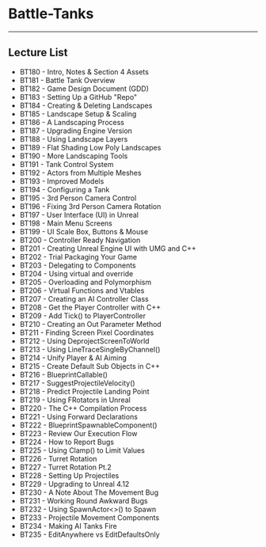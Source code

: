 # **Battle-Tanks**

---

## **Lecture List**
* BT180 - Intro, Notes & Section 4 Assets
* BT181 - Battle Tank Overview
* BT182 - Game Design Document (GDD)
* BT183 - Setting Up a GitHub "Repo"
* BT184 - Creating & Deleting Landscapes
* BT185 - Landscape Setup & Scaling
* BT186 - A Landscaping Process
* BT187 - Upgrading Engine Version
* BT188 - Using Landscape Layers
* BT189 - Flat Shading Low Poly Landscapes
* BT190 - More Landscaping Tools
* BT191 - Tank Control System
* BT192 - Actors from Multiple Meshes
* BT193 - Improved Models
* BT194 - Configuring a Tank
* BT195 - 3rd Person Camera Control
* BT196 - Fixing 3rd Person Camera Rotation
* BT197 - User Interface (UI) in Unreal
* BT198 - Main Menu Screens
* BT199 - UI Scale Box, Buttons & Mouse
* BT200 - Controller Ready Navigation
* BT201 - Creating Unreal Engine UI with UMG and C++
* BT202 - Trial Packaging Your Game
* BT203 - Delegating to Components
* BT204 - Using virtual and override
* BT205 - Overloading and Polymorphism
* BT206 - Virtual Functions and Vtables
* BT207 - Creating an AI Controller Class
* BT208 - Get the Player Controller with C++
* BT209 - Add Tick() to PlayerController
* BT210 - Creating an Out Parameter Method
* BT211 - Finding Screen Pixel Coordinates
* BT212 - Using DeprojectScreenToWorld
* BT213 - Using LineTraceSingleByChannel()
* BT214 - Unify Player & AI Aiming
* BT215 - Create Default Sub Objects in C++
* BT216 - BlueprintCallable()
* BT217 - SuggestProjectileVelocity()
* BT218 - Predict Projectile Landing Point
* BT219 - Using FRotators in Unreal
* BT220 - The C++ Compilation Process
* BT221 - Using Forward Declarations
* BT222 - BlueprintSpawnableComponent()
* BT223 - Review Our Execution Flow
* BT224 - How to Report Bugs
* BT225 - Using Clamp() to Limit Values
* BT226 - Turret Rotation
* BT227 - Turret Rotation Pt.2
* BT228 - Setting Up Projectiles
* BT229 - Upgrading to Unreal 4.12
* BT230 - A Note About The Movement Bug
* BT231 - Working Round Awkward Bugs
* BT232 - Using SpawnActor<>() to Spawn
* BT233 - Projectile Movement Components
* BT234 - Making AI Tanks Fire
* BT235 - EditAnywhere vs EditDefaultsOnly
